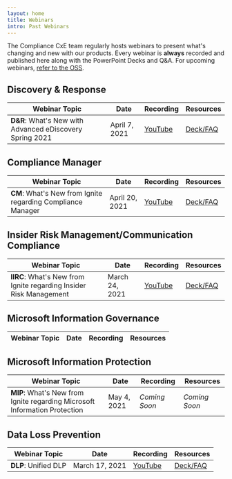 ```yaml
---
layout: home
title: Webinars
intro: Past Webinars
---
```


The Compliance CxE team regularly hosts webinars to present what's changing and new with our products.  Every webinar is **always** recorded and published here along with the PowerPoint Decks and Q&A.  For upcoming webinars, [refer to the OSS](index#upcoming-webinars).

## Discovery & Response

|Webinar Topic|Date|Recording|Resources|
|---|---|---|---|
|**D&R**: What's New with Advanced eDiscovery Spring 2021|April 7, 2021|[YouTube](https://www.youtube.com/watch?v=d1v059DVKK0)|[Deck/FAQ](https://techcommunity.microsoft.com/t5/security-compliance-identity/what-s-new-with-advanced-ediscovery-spring-2021/ba-p/2299661)|

## Compliance Manager

|Webinar Topic|Date|Recording|Resources|
|---|---|---|---|
|**CM**: What's New from Ignite regarding Compliance Manager|April 20, 2021|[YouTube](https://www.youtube.com/watch?v=LzIbMZJPAII)|[Deck/FAQ](https://techcommunity.microsoft.com/t5/security-compliance-identity/what-s-new-from-ignite-regarding-compliance-manager/ba-p/2307554)|

## Insider Risk Management/Communication Compliance

|Webinar Topic|Date|Recording|Resources|
|---|---|---|---|
|**IIRC**: What's New from Ignite regarding Insider Risk Management|March 24, 2021|[YouTube](https://www.youtube.com/watch?v=4Q7q1ELcI48&feature=youtu.be) |[Deck/FAQ](https://techcommunity.microsoft.com/t5/security-compliance-identity/what-s-new-from-ignite-regarding-insider-risk-management/ba-p/2259992)|

## Microsoft Information Governance

|Webinar Topic|Date|Recording|Resources|
|---|---|---|---|

## Microsoft Information Protection

|Webinar Topic|Date|Recording|Resources|
|---|---|---|---|
|**MIP**: What's New from Ignite regarding Microsoft Information Protection|May 4, 2021|*Coming Soon*|*Coming Soon*|

## Data Loss Prevention

|Webinar Topic|Date|Recording|Resources|
|---|---|---|---|
|**DLP**: Unified DLP|March 17, 2021|[YouTube](https://aka.ms/MIPC/webinar-unifieddlp)|[Deck/FAQ](https://techcommunity.microsoft.com/t5/microsoft-security-and/unified-dlp-webinar/ba-p/2247308)|